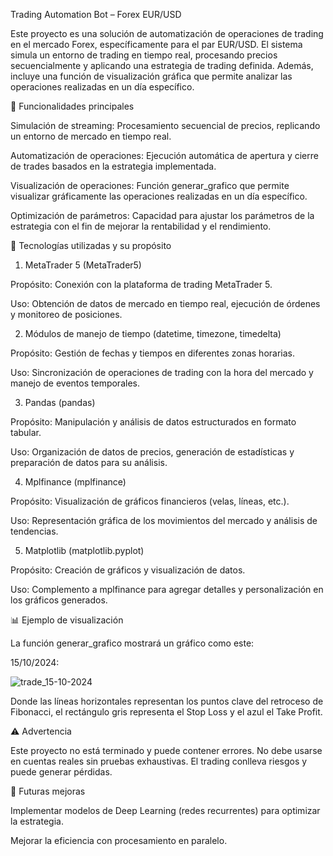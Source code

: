 Trading Automation Bot – Forex EUR/USD

Este proyecto es una solución de automatización de operaciones de trading en el mercado Forex, específicamente para el par EUR/USD. El sistema simula un entorno de trading en tiempo real, procesando precios secuencialmente y aplicando una estrategia de trading definida. Además, incluye una función de visualización gráfica que permite analizar las operaciones realizadas en un día específico.

🚀 Funcionalidades principales

Simulación de streaming: Procesamiento secuencial de precios, replicando un entorno de mercado en tiempo real.

Automatización de operaciones: Ejecución automática de apertura y cierre de trades basados en la estrategia implementada.

Visualización de operaciones: Función generar_grafico que permite visualizar gráficamente las operaciones realizadas en un día específico.

Optimización de parámetros: Capacidad para ajustar los parámetros de la estrategia con el fin de mejorar la rentabilidad y el rendimiento.

📌 Tecnologías utilizadas y su propósito

1. MetaTrader 5 (MetaTrader5)

Propósito: Conexión con la plataforma de trading MetaTrader 5.

Uso: Obtención de datos de mercado en tiempo real, ejecución de órdenes y monitoreo de posiciones.

2. Módulos de manejo de tiempo (datetime, timezone, timedelta)

Propósito: Gestión de fechas y tiempos en diferentes zonas horarias.

Uso: Sincronización de operaciones de trading con la hora del mercado y manejo de eventos temporales.

3. Pandas (pandas)
   
Propósito: Manipulación y análisis de datos estructurados en formato tabular.

Uso: Organización de datos de precios, generación de estadísticas y preparación de datos para su análisis.

4. Mplfinance (mplfinance)
   
Propósito: Visualización de gráficos financieros (velas, líneas, etc.).

Uso: Representación gráfica de los movimientos del mercado y análisis de tendencias.

5. Matplotlib (matplotlib.pyplot)
   
Propósito: Creación de gráficos y visualización de datos.

Uso: Complemento a mplfinance para agregar detalles y personalización en los gráficos generados.

📊 Ejemplo de visualización

La función generar_grafico mostrará un gráfico como este:

15/10/2024:

![trade_15-10-2024](https://github.com/user-attachments/assets/da0c73ab-5425-49c5-83f5-91d62b5eab23)

Donde las líneas horizontales representan los puntos clave del retroceso de Fibonacci, el rectángulo gris representa el Stop Loss y el azul el Take Profit.

⚠️ Advertencia

Este proyecto no está terminado y puede contener errores. No debe usarse en cuentas reales sin pruebas exhaustivas. El trading conlleva riesgos y puede generar pérdidas.


🔮 Futuras mejoras

Implementar modelos de Deep Learning (redes recurrentes) para optimizar la estrategia.

Mejorar la eficiencia con procesamiento en paralelo.

